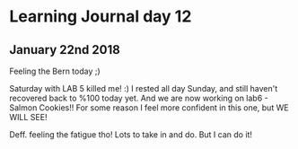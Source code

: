 # Learning Journal day 12

## January 22nd 2018

Feeling the Bern today ;)

Saturday with LAB 5 killed me! :) I rested all day Sunday, and still haven't recovered back to %100 today yet. And we are now working on lab6 - Salmon Cookies!! For some reason I feel more confident in this one, but WE WILL SEE!

Deff. feeling the fatigue tho! Lots to take in and do. But I can do it!

